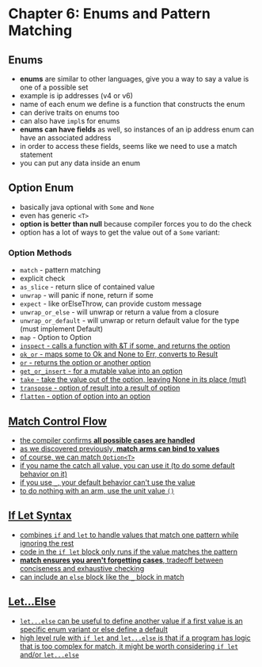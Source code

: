 # Chapter 6: Enums and Pattern Matching

## Enums
- **enums** are similar to other languages, give you a way to say a value is one of a possible set
- example is ip addresses (v4 or v6)
- name of each enum we define is a function that constructs the enum
- can derive traits on enums too
- can also have `impl`s for enums
- **enums can have fields** as well, so instances of an ip address enum can have an associated address
- in order to access these fields, seems like we need to use a match statement
- you can put any data inside an enum

## Option Enum
- basically java optional with `Some` and `None`
- even has generic `<T>`
- **option is better than null** because compiler forces you to do the check
- option has a lot of ways to get the value out of a `Some` variant:

### Option Methods
- `match` - pattern matching
- explicit check
- `as_slice` - return slice of contained value
- `unwrap` - will panic if none, return if some
- `expect` - like orElseThrow, can provide custom message
- `unwrap_or_else` - will unwrap or return a value from a closure
- `unwrap_or_default` - will unwrap or return default value for the type (must implement Default)
- `map` - Option<T> to Option<U>
- `inspect` - calls a function with &T if some, and returns the option
- `ok_or` - maps some to Ok and None to Err, converts to Result
- `or` - returns the option or another option
- `get_or_insert` - for a mutable value into an option
- `take` - take the value out of the option, leaving None in its place (mut)
- `transpose` - option of result into a result of option
- `flatten` - option of option into an option

## Match Control Flow
- the compiler confirms **all possible cases are handled**
- as we discovered previously, **match arms can bind to values**
- of course, we can match `Option<T>`
- if you name the catch all value, you can use it (to do some default behavior on it)
- if you use `_`, your default behavior can't use the value
- to do nothing with an arm, use the unit value `()`

## If Let Syntax
- combines `if` and `let` to handle values that match one pattern while ignoring the rest
- code in the `if let` block only runs if the value matches the pattern
- **match ensures you aren't forgetting cases**, tradeoff between conciseness and exhaustive checking
- can include an `else` block like the `_` block in match

## Let...Else
- `let...else` can be useful to define another value if a first value is an specific enum variant or else define a default
- high level rule with `if let` and `let...else` is that if a program has logic that is too complex for match, it might be worth considering `if let` and/or `let...else`